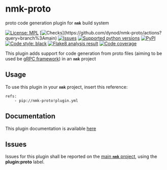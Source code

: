# nmk-proto
proto code generation plugin for **`nmk`** build system

<!-- NMK-BADGES-BEGIN -->
[![License: MPL](https://img.shields.io/github/license/dynod/nmk-proto?color=green)](https://github.com/dynod/nmk-proto/blob/main/LICENSE)
[![Checks](https://img.shields.io/github/actions/workflow/status/dynod/nmk-proto/build.yml?branch=main&label=build%20%26%20u.t.)](https://github.com/dynod/nmk-proto/actions?query=branch%3Amain)
[![Issues](https://img.shields.io/github/issues-search/dynod/nmk?label=issues&query=is%3Aopen+is%3Aissue+label%3Aplugin%3Aproto)](https://github.com/dynod/nmk/issues?q=is%3Aopen+is%3Aissue+label%3Aplugin%3Aproto)
[![Supported python versions](https://img.shields.io/badge/python-3.8%20--%203.11-blue)](https://www.python.org/)
[![PyPI](https://img.shields.io/pypi/v/nmk-proto)](https://pypi.org/project/nmk-proto/)
[![Code style: black](https://img.shields.io/badge/code%20style-black-000000.svg)](https://github.com/psf/black)
[![Flake8 analysis result](https://img.shields.io/badge/flake8-0-green)](https://flake8.pycqa.org/)
[![Code coverage](https://img.shields.io/codecov/c/github/dynod/nmk-proto)](https://app.codecov.io/gh/dynod/nmk-proto)
<!-- NMK-BADGES-END -->

This plugin adds support for code generation from proto files (aiming to be used be [gRPC framework](https://grpc.io/)) in an **`nmk`** project

## Usage

To use this plugin in your **`nmk`** project, insert this reference:
```
refs:
    - pip://nmk-proto!plugin.yml
```

## Documentation

This plugin documentation is available [here](https://github.com/dynod/nmk/wiki/nmk-proto-plugin)

## Issues

Issues for this plugin shall be reported on the [main  **`nmk`** project](https://github.com/dynod/nmk/issues), using the **plugin:proto** label.
